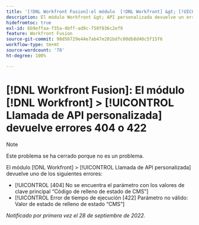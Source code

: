 ```yaml
---
title: '[!DNL Workfront Fusion]:el módulo  [!DNL Workfront] &gt; [!UICONTROL Llamada de API personalizada] devuelve errores 404 o 422'
description: El módulo Workfront &gt; API personalizada devuelve un error.
hidefromtoc: true
exl-id: 6b9effaa-f35a-4bff-ad9c-750f836c2ef9
feature: Workfront Fusion
source-git-commit: 98d56729e44e7ab47e201bdfc00db8d40c5f15f6
workflow-type: tm+mt
source-wordcount: '78'
ht-degree: 100%

---
```


# [!DNL Workfront Fusion]: El módulo [!DNL Workfront] > [!UICONTROL Llamada de API personalizada] devuelve errores 404 o 422

>[!NOTE]
>
>Este problema se ha cerrado porque no es un problema.

El módulo [!DNL Workfront] > [!UICONTROL Llamada de API personalizada] devuelve uno de los siguientes errores:

* [!UICONTROL [404] No se encuentra el parámetro con los valores de clave principal “Código de relleno de estado de CMS”]
* [!UICONTROL Error de tiempo de ejecución [422] Parámetro no válido: Valor de estado de relleno de estado “CMS”]

_Notificado por primera vez el 28 de septiembre de 2022._
